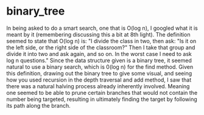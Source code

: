 # binary_tree



In being asked to do a smart search, one that is O(log n), I googled what it is meant by it (remembering discussing this a bit at 8th light).
The definition seemed to state that O(log n) is: "I divide the class in two, then ask: "Is it on the left side, or the right side of the classroom?" Then I take that group and divide it into two and ask again, and so on. In the worst case I need to ask log n questions."
Since the data structure given is a binary tree, it seemed natural to use a binary search, which is 0(log n) for the find method.
Given this definition, drawing out the binary tree to give some visual, and seeing how you used recursion in the depth traversal and add method, I saw that there was a natural halving process already inherently involved. 
Meaning one seemed to be able to prune certain branches that would not contain the number being targeted, resulting in ultimately finding the target by following its path along the branch.

